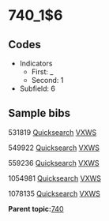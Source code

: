 # 740\_1$6

## Codes

-   Indicators
    -   First: \_
    -   Second: 1
-   Subfield: 6

## Sample bibs

531819 [Quicksearch](https://search.library.yale.edu/catalog/531819) [VXWS](http://prodorbis.library.yale.edu:7014/vxws/GetHoldingsService?bibId=531819)

549922 [Quicksearch](https://search.library.yale.edu/catalog/549922) [VXWS](http://prodorbis.library.yale.edu:7014/vxws/GetHoldingsService?bibId=549922)

559236 [Quicksearch](https://search.library.yale.edu/catalog/559236) [VXWS](http://prodorbis.library.yale.edu:7014/vxws/GetHoldingsService?bibId=559236)

1054981 [Quicksearch](https://search.library.yale.edu/catalog/1054981) [VXWS](http://prodorbis.library.yale.edu:7014/vxws/GetHoldingsService?bibId=1054981)

1078135 [Quicksearch](https://search.library.yale.edu/catalog/1078135) [VXWS](http://prodorbis.library.yale.edu:7014/vxws/GetHoldingsService?bibId=1078135)

**Parent topic:**[740](../../tags/740/740.md)

